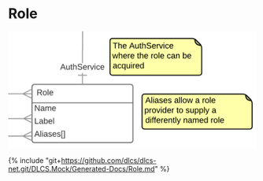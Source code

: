 # Role

![](role.png)

{% include "git+https://github.com/dlcs/dlcs-net.git/DLCS.Mock/Generated-Docs/Role.md" %}